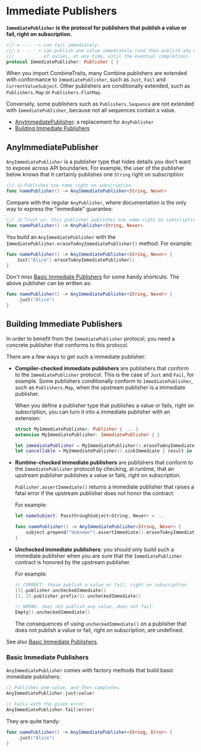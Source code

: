 Immediate Publishers
====================

**`ImmediatePublisher` is the protocol for publishers that publish a value or fail, right on subscription.**

```swift
/// x-------> can fail immediately.
/// o - - - > can publish one value immediately (and then publish any number
///           of values, at any time, until the eventual completion).
protocol ImmediatePublisher: Publisher { }
```

When you import CombineTraits, many Combine publishers are extended with conformance to `ImmediatePublisher`, such as `Just`, `Fail` and `CurrentValueSubject`. Other publishers are conditionally extended, such as `Publishers.Map` or `Publishers.FlatMap`.

Conversely, some publishers such as `Publishers.Sequence` are not extended with `ImmediatePublisher`, because not all sequences contain a value.

- [AnyImmediatePublisher]: a replacement for `AnyPublisher`
- [Building Immediate Publishers]

## AnyImmediatePublisher

`AnyImmediatePublisher` is a publisher type that hides details you don’t want to expose across API boundaries. For example, the user of the publisher below knows that it certainly publishes one `String` right on subscription:
    
```swift
/// 👍 Publishes one name right on subscription
func namePublisher() -> AnyImmediatePublisher<String, Never>
```

Compare with the regular `AnyPublisher`, where documentation is the only way to express the "immediate" guarantee:

```swift
/// 😥 Trust us: this publisher publishes one name right on subscription.
func namePublisher() -> AnyPublisher<String, Never>
```

You build an `AnyImmediatePublisher` with the `ImmediatePublisher.eraseToAnyImmediatePublisher()` method. For example:

```swift
func namePublisher() -> AnyImmediatePublisher<String, Never> {
    Just("Alice").eraseToAnyImmediatePublisher()
}
```

Don't miss [Basic Immediate Publishers] for some handy shortcuts. The above publisher can be written as:

```swift
func namePublisher() -> AnyImmediatePublisher<String, Never> {
    .just("Alice")
}
```

## Building Immediate Publishers

In order to benefit from the `ImmediatePublisher` protocol, you need a concrete publisher that conforms to this protocol.

There are a few ways to get such a immediate publisher:

- **Compiler-checked immediate publishers** are publishers that conform to the `ImmediatePublisher` protocol. This is the case of `Just` and `Fail`, for example. Some publishers conditionally conform to `ImmediatePublisher`, such as `Publishers.Map`, when the upstream publisher is a immediate publisher.
    
    When you define a publisher type that publishes a value or fails, right on subscription, you can turn it into a immediate publisher with an extension:
    
    ```swift
    struct MyImmediatePublisher: Publisher { ... }
    extension MyImmediatePublisher: ImmediatePublisher { }
    
    let immediatePublisher = MyImmediatePublisher().eraseToAnyImmediatePublisher()
    let cancellable = MyImmediatePublisher().sinkImmediate { result in ... }
    ```

- **Runtime-checked immediate publishers** are publishers that conform to the `ImmediatePublisher` protocol by checking, at runtime, that an upstream publisher publishes a value or fails, right on subscription.
    
    `Publisher.assertImmediate()` returns a immediate publisher that raises a fatal error if the upstream publisher does not honor the contract.
        
    For example:
    
    ```swift
    let nameSubject: PassthroughSubject<String, Never> = ...
    
    func namePublisher() -> AnyImmediatePublisher<String, Never> {
        subject.prepend("Unknown").assertImmediate().eraseToAnyImmediatePublisher()
    }
    ```

- **Unchecked immediate publishers**: you should only build such a immediate publisher when you are sure that the `ImmediatePublisher` contract is honored by the upstream publisher.
    
    For example:
    
    ```swift
    // CORRECT: those publish a value or fail, right on subscription.
    [1].publisher.uncheckedImmediate()
    [1, 2].publisher.prefix(1).uncheckedImmediate()
    
    // WRONG: does not publish any value, does not fail.
    Empty().uncheckedImmediate()
    ```
    
    The consequences of using `uncheckedImmediate()` on a publisher that does not publish a value or fail, right on subscription, are undefined.

See also [Basic Immediate Publishers].

### Basic Immediate Publishers

`AnyImmediatePublisher` comes with factory methods that build basic immediate publishers:

```swift
// Publishes one value, and then completes.
AnyImmediatePublisher.just(value)

// Fails with the given error.
AnyImmediatePublisher.fail(error)
```

They are quite handy:

```swift
func namePublisher() -> AnyImmediatePublisher<String, Error> {
    .just("Alice")
}
```


[AnyImmediatePublisher]: #anyimmediatepublisher
[Building Immediate Publishers]: #building-immediate-publishers
[Basic Immediate Publishers]: #basic-immediate-publishers
[Publisher]: https://developer.apple.com/documentation/combine/publisher
